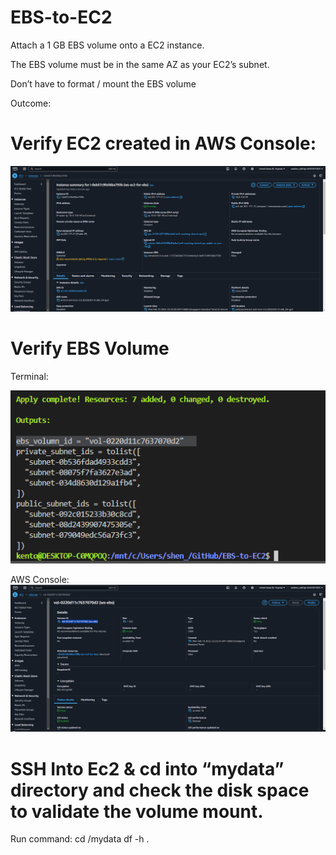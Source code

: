 # EBS-to-EC2
Attach a 1 GB EBS volume onto a EC2 instance.

The EBS volume must be in the same AZ as your EC2’s subnet. 

Don’t have to format / mount the EBS volume

Outcome:
# Verify EC2 created in AWS Console:
![alt text](image-4.png)


# Verify EBS Volume
Terminal:

![alt text](image-2.png)

AWS Console:
![alt text](image-3.png)


# SSH Into Ec2 & cd into “mydata” directory and check the disk space to validate the volume mount.
Run command:
cd /mydata
df -h .

